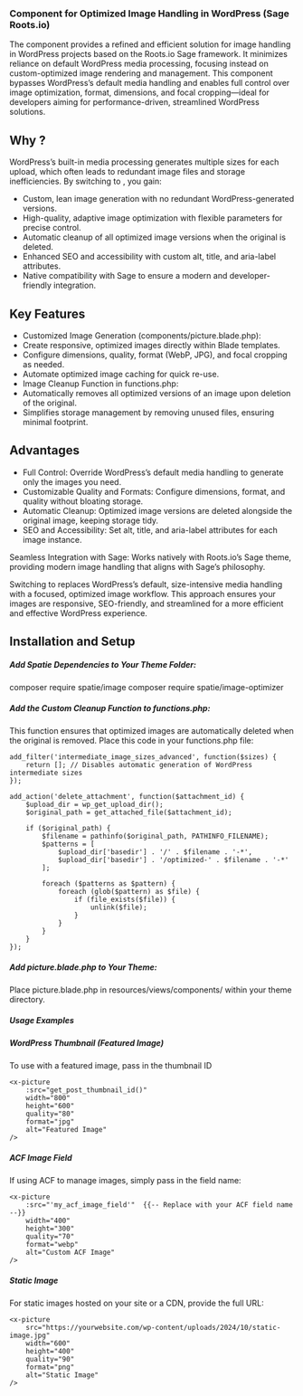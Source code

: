 ###  <x-picture> Component for Optimized Image Handling in WordPress (Sage Roots.io)

The <x-picture> component provides a refined and efficient solution for image handling in WordPress projects based on the Roots.io Sage framework. It minimizes reliance on default WordPress media processing, focusing instead on custom-optimized image rendering and management. This component bypasses WordPress’s default media handling and enables full control over image optimization, format, dimensions, and focal cropping—ideal for developers aiming for performance-driven, streamlined WordPress solutions.

## Why <x-picture>?

WordPress’s built-in media processing generates multiple sizes for each upload, which often leads to redundant image files and storage inefficiencies. By switching to <x-picture>, you gain:

- Custom, lean image generation with no redundant WordPress-generated versions.
- High-quality, adaptive image optimization with flexible parameters for precise control.
- Automatic cleanup of all optimized image versions when the original is deleted.
- Enhanced SEO and accessibility with custom alt, title, and aria-label attributes.
- Native compatibility with Sage to ensure a modern and developer-friendly integration.

## Key Features
- Customized Image Generation (components/picture.blade.php):
- Create responsive, optimized images directly within Blade templates.
- Configure dimensions, quality, format (WebP, JPG), and focal cropping as needed.
- Automate optimized image caching for quick re-use.
- Image Cleanup Function in functions.php:
- Automatically removes all optimized versions of an image upon deletion of the original.
- Simplifies storage management by removing unused files, ensuring minimal footprint.

## Advantages
- Full Control: Override WordPress’s default media handling to generate only the images you need.
- Customizable Quality and Formats: Configure dimensions, format, and quality without bloating storage.
- Automatic Cleanup: Optimized image versions are deleted alongside the original image, keeping storage tidy.
- SEO and Accessibility: Set alt, title, and aria-label attributes for each image instance.

Seamless Integration with Sage: Works natively with Roots.io’s Sage theme, providing modern image handling that aligns with Sage’s philosophy.

Switching to <x-picture> replaces WordPress’s default, size-intensive media handling with a focused, optimized image workflow. 
This approach ensures your images are responsive, SEO-friendly, and streamlined for a more efficient and effective WordPress experience.

## Installation and Setup
##### Add Spatie Dependencies to Your Theme Folder:
composer require spatie/image
composer require spatie/image-optimizer

##### Add the Custom Cleanup Function to functions.php:
This function ensures that optimized images are automatically deleted when the original is removed. Place this code in your functions.php file:

```
add_filter('intermediate_image_sizes_advanced', function($sizes) {
    return []; // Disables automatic generation of WordPress intermediate sizes
});

add_action('delete_attachment', function($attachment_id) {
    $upload_dir = wp_get_upload_dir();
    $original_path = get_attached_file($attachment_id);

    if ($original_path) {
        $filename = pathinfo($original_path, PATHINFO_FILENAME);
        $patterns = [
            $upload_dir['basedir'] . '/' . $filename . '-*',
            $upload_dir['basedir'] . '/optimized-' . $filename . '-*'
        ];

        foreach ($patterns as $pattern) {
            foreach (glob($pattern) as $file) {
                if (file_exists($file)) {
                    unlink($file);
                }
            }
        }
    }
});
```

##### Add picture.blade.php to Your Theme:
Place picture.blade.php in resources/views/components/ within your theme directory.


##### Usage Examples

##### WordPress Thumbnail (Featured Image)
To use <x-picture> with a featured image, pass in the thumbnail ID

```
<x-picture 
    :src="get_post_thumbnail_id()" 
    width="800" 
    height="600" 
    quality="80" 
    format="jpg" 
    alt="Featured Image"
/>
```

##### ACF Image Field
If using ACF to manage images, simply pass in the field name:
```
<x-picture 
    :src="'my_acf_image_field'"  {{-- Replace with your ACF field name --}}
    width="400" 
    height="300" 
    quality="70" 
    format="webp" 
    alt="Custom ACF Image"
/>
```
##### Static Image
For static images hosted on your site or a CDN, provide the full URL:
```
<x-picture 
    src="https://yourwebsite.com/wp-content/uploads/2024/10/static-image.jpg" 
    width="600" 
    height="400" 
    quality="90" 
    format="png" 
    alt="Static Image"
/>
```
